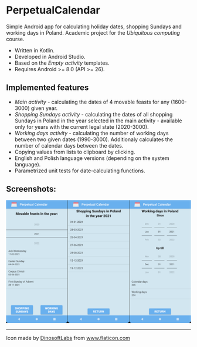 # PerpetualCalendar
Simple Android app for calculating holiday dates, shopping Sundays and working days in Poland. Academic project for the *Ubiquitous computing* course.
* Written in Kotlin.
* Developed in Android Studio.
* Based on the *Empty activity* templates.
* Requires Android >= 8.0 (API >= 26).

## Implemented features
* *Main activity* - calculating the dates of 4 movable feasts for any (1600-3000) given year.
* *Shopping Sundays activity* - calculating the dates of all shopping Sundays in Poland in the year selected in the main activity - available only for years with the current legal state (2020-3000).
* *Working days activity* - calculating the number of working days between two given dates (1990-3000). Additionaly calculates the number of calendar days between the dates.
* Copying values from lists to clipboard by clicking.
* English and Polish language versions (depending on the system language).
* Parametrized unit tests for date-calculating functions.

## Screenshots:

![Screenshots](https://github.com/adam-handke/PerpetualCalendar/blob/main/screenshots.png?raw=true)
___
Icon made by <a href="https://www.flaticon.com/authors/dinosoftlabs" title="DinosoftLabs">DinosoftLabs</a> from <a href="https://www.flaticon.com/" title="Flaticon">www.flaticon.com</a>
